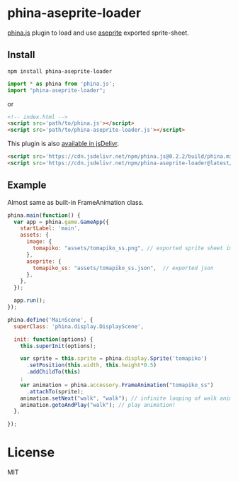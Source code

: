 phina-aseprite-loader
===

[phina.js](https://phinajs.com/) plugin to load and use [aseprite](https://www.aseprite.org/) exported sprite-sheet.

## Install

```npm install phina-aseprite-loader```

```js
import * as phina from 'phina.js';
import "phina-aseprite-loader";
```

or

```html
<!-- index.html -->
<script src='path/to/phina.js'></script>
<script src='path/to/phina-aseprite-loader.js'></script>
```

This plugin is also [available in jsDelivr](https://www.jsdelivr.com/package/npm/phina-aseprite-loader).

```html
<script src='https://cdn.jsdelivr.net/npm/phina.js@0.2.2/build/phina.min.js'></script>
<script src='https://cdn.jsdelivr.net/npm/phina-aseprite-loader@latest/dist/phina-aseprite-loader.min.js'></script>
```

## Example
Almost same as built-in FrameAnimation class.

```js
phina.main(function() {
  var app = phina.game.GameApp({
    startLabel: 'main',
    assets: {
      image: {
        tomapiko: "assets/tomapiko_ss.png", // exported sprite sheet image
      },
      aseprite: {
        tomapiko_ss: "assets/tomapiko_ss.json",  // exported json
      },
    },
  });

  app.run();
});

phina.define('MainScene', {
  superClass: 'phina.display.DisplayScene',

  init: function(options) {
    this.superInit(options);

    var sprite = this.sprite = phina.display.Sprite('tomapiko')
      .setPosition(this.width, this.height*0.5)
      .addChildTo(this)
    ;
    var animation = phina.accessory.FrameAnimation("tomapiko_ss")
      .attachTo(sprite);
    animation.setNext("walk", "walk"); // infinite looping of walk animation
    animation.gotoAndPlay("walk"); // play animation!
  },

});
```

# License
MIT